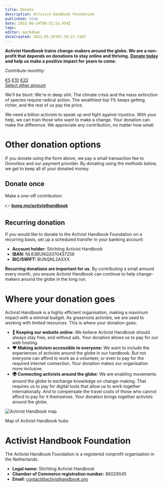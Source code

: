 ```yaml
---
title: Donate
description: Activist Handbook Foundation
published: true
date: 2022-06-24T08:52:53.454Z
tags: 
editor: markdown
dateCreated: 2022-05-26T07:39:27.310Z
---
```


**Activist Handbook trains change-makers around the globe. We are a non-profit that depends on donations to stay online and thriving.** [**Donate today**](https://donorbox.org/activisthandbook) **and help us make a positive impact for years to come.**

*Contribute monthly:*
<div class="donations">
  <a href="https://donorbox.org/activisthandbook?default_interval=m&amount=5">€5</a>
  <a href="https://donorbox.org/activisthandbook?default_interval=m&amount=10">€10</a>
  <a href="https://donorbox.org/activisthandbook?default_interval=m&amount=10">€20</a>
</div>
<a href="https://donorbox.org/activisthandbook">Select other amount</a>

We'll be blunt: We're in deep shit. The climate crisis and the mass extinction of species require radical action. The wealthiest top 1% keeps getting richer, and the rest of us pay the price. 

We need a billion activists to speak up and fight against injustice. With your help, we can train those who want to make a change. Your donation can make the difference. We appreciate any contribution, no matter how small.

# Other donation options
If you donate using the form above, we pay a small transaction fee to Donorbox and our payment provider. By donating using the methods below, we get to keep all of your donated money.

## Donate once

Make a one-off contribution:

👉 [**bunq.me/activisthandbook**](http://bunq.me/activisthandbook)

## Recurring donation

If you would like to donate to the Activist Handbook Foundation on a recurring basis, set up a scheduled transfer in your banking account:

-   **Account holder:** Stichting Activist Handbook
-   **IBAN:** NL63BUNQ2070437256
-   **BIC/SWIFT:** BUNQNL2AXXX

**Recurring donations are important for us.** By contributing a small amount every month, you ensure Activist Handbook can continue to help change-makers around the globe in the long run.

# Where your donation goes

Activist Handbook is a highly efficient organisation, making a maximum impact with a minimal budget. As grassroots activists, we are used to working with limited resources. This is where your donation goes:

-   **🔗 Keeping our website online:** We believe Activist Handbook should always stay free, and without ads. Your donation allows us to pay for our web hosting.
-   **❤️ Making activism accessible to everyone:** We want to include the experiences of activists around the globe in our handbook. But not everyone can afford to work as a volunteer, or even to pay for the required internet connection. Your donation makes our organisation more inclusive.
-   **🌍 Connecting activists around the globe:** We are enabling movements around the globe to exchange knowledge on change-making. That requires us to pay for digital tools that allow us to work together internationally. And to compensate the travel costs of those who cannot afford to pay for it themselves. Your donation brings together activists around the globe.

![Activist Handbook map](/map.png)

Map of Activist Handbook hubs

# Activist Handbook Foundation

The Activist Handbook Foundation is a registered nonprofit organisation in the Netherlands.

-   **Legal name:** Stichting Activist Handbook
-   **Chamber of Commerce registration number:** 86029045
-   **Email:** contact@activisthandbook.org